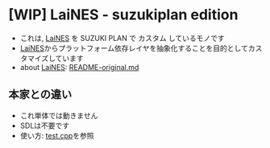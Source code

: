 # [WIP] LaiNES - suzukiplan edition 
- これは, [LaiNES](https://github.com/AndreaOrru/LaiNES) を SUZUKI PLAN で カスタム しているモノです
- [LaiNES](https://github.com/AndreaOrru/LaiNES)からプラットフォーム依存レイヤを抽象化することを目的としてカスタマイズしています
- about [LaiNES](https://github.com/AndreaOrru/LaiNES): [README-original.md](README-original.md)

## 本家との違い
- これ単体では動きません
- SDLは不要です
- 使い方: [test.cpp](test.cpp)を参照

